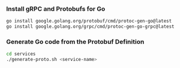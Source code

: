 
### Install gRPC and Protobufs for Go

```bash
go install google.golang.org/protobuf/cmd/protoc-gen-go@latest
go install google.golang.org/grpc/cmd/protoc-gen-go-grpc@latest
```

### Generate Go code from the Protobuf Definition

```bash
cd services
./generate-proto.sh <service-name>
```